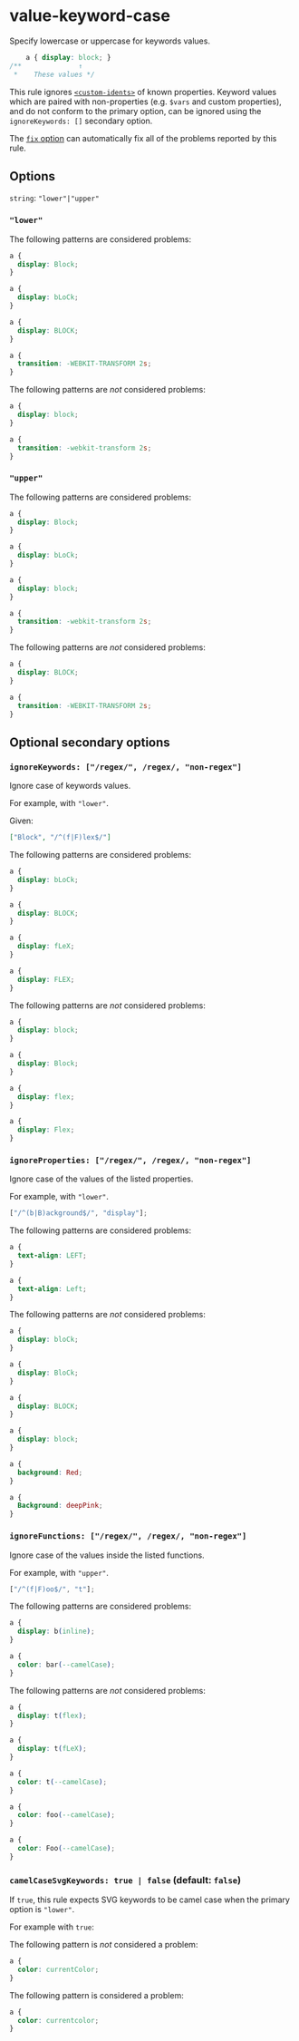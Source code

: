 # value-keyword-case

Specify lowercase or uppercase for keywords values.

<!-- prettier-ignore -->
```css
    a { display: block; }
/**              ↑
 *    These values */
```

This rule ignores [`<custom-idents>`](https://developer.mozilla.org/en/docs/Web/CSS/custom-ident) of known properties. Keyword values which are paired with non-properties (e.g. `$vars` and custom properties), and do not conform to the primary option, can be ignored using the `ignoreKeywords: []` secondary option.

The [`fix` option](https://github.com/stylelint/stylelint/tree/14.16.1/docs/user-guide/usage/options.md#fix) can automatically fix all of the problems reported by this rule.

## Options

`string`: `"lower"|"upper"`

### `"lower"`

The following patterns are considered problems:

<!-- prettier-ignore -->
```css
a {
  display: Block;
}
```

<!-- prettier-ignore -->
```css
a {
  display: bLoCk;
}
```

<!-- prettier-ignore -->
```css
a {
  display: BLOCK;
}
```

<!-- prettier-ignore -->
```css
a {
  transition: -WEBKIT-TRANSFORM 2s;
}
```

The following patterns are _not_ considered problems:

<!-- prettier-ignore -->
```css
a {
  display: block;
}
```

<!-- prettier-ignore -->
```css
a {
  transition: -webkit-transform 2s;
}
```

### `"upper"`

The following patterns are considered problems:

<!-- prettier-ignore -->
```css
a {
  display: Block;
}
```

<!-- prettier-ignore -->
```css
a {
  display: bLoCk;
}
```

<!-- prettier-ignore -->
```css
a {
  display: block;
}
```

<!-- prettier-ignore -->
```css
a {
  transition: -webkit-transform 2s;
}
```

The following patterns are _not_ considered problems:

<!-- prettier-ignore -->
```css
a {
  display: BLOCK;
}
```

<!-- prettier-ignore -->
```css
a {
  transition: -WEBKIT-TRANSFORM 2s;
}
```

## Optional secondary options

### `ignoreKeywords: ["/regex/", /regex/, "non-regex"]`

Ignore case of keywords values.

For example, with `"lower"`.

Given:

```json
["Block", "/^(f|F)lex$/"]
```

The following patterns are considered problems:

<!-- prettier-ignore -->
```css
a {
  display: bLoCk;
}
```

<!-- prettier-ignore -->
```css
a {
  display: BLOCK;
}
```

<!-- prettier-ignore -->
```css
a {
  display: fLeX;
}
```

<!-- prettier-ignore -->
```css
a {
  display: FLEX;
}
```

The following patterns are _not_ considered problems:

<!-- prettier-ignore -->
```css
a {
  display: block;
}
```

<!-- prettier-ignore -->
```css
a {
  display: Block;
}
```

<!-- prettier-ignore -->
```css
a {
  display: flex;
}
```

<!-- prettier-ignore -->
```css
a {
  display: Flex;
}
```

### `ignoreProperties: ["/regex/", /regex/, "non-regex"]`

Ignore case of the values of the listed properties.

For example, with `"lower"`.

```js
["/^(b|B)ackground$/", "display"];
```

The following patterns are considered problems:

<!-- prettier-ignore -->
```css
a {
  text-align: LEFT;
}
```

<!-- prettier-ignore -->
```css
a {
  text-align: Left;
}
```

The following patterns are _not_ considered problems:

<!-- prettier-ignore -->
```css
a {
  display: bloCk;
}
```

<!-- prettier-ignore -->
```css
a {
  display: BloCk;
}
```

<!-- prettier-ignore -->
```css
a {
  display: BLOCK;
}
```

<!-- prettier-ignore -->
```css
a {
  display: block;
}
```

<!-- prettier-ignore -->
```css
a {
  background: Red;
}
```

<!-- prettier-ignore -->
```css
a {
  Background: deepPink;
}
```

### `ignoreFunctions: ["/regex/", /regex/, "non-regex"]`

Ignore case of the values inside the listed functions.

For example, with `"upper"`.

```js
["/^(f|F)oo$/", "t"];
```

The following patterns are considered problems:

<!-- prettier-ignore -->
```css
a {
  display: b(inline);
}
```

```css
a {
  color: bar(--camelCase);
}
```

The following patterns are _not_ considered problems:

<!-- prettier-ignore -->
```css
a {
  display: t(flex);
}
```

<!-- prettier-ignore -->
```css
a {
  display: t(fLeX);
}
```

<!-- prettier-ignore -->
```css
a {
  color: t(--camelCase);
}
```

<!-- prettier-ignore -->
```css
a {
  color: foo(--camelCase);
}
```

<!-- prettier-ignore -->
```css
a {
  color: Foo(--camelCase);
}
```

### `camelCaseSvgKeywords: true | false` (default: `false`)

If `true`, this rule expects SVG keywords to be camel case when the primary option is `"lower"`.

For example with `true`:

The following pattern is _not_ considered a problem:

<!-- prettier-ignore -->
```css
a {
  color: currentColor;
}
```

The following pattern is considered a problem:

<!-- prettier-ignore -->
```css
a {
  color: currentcolor;
}
```
